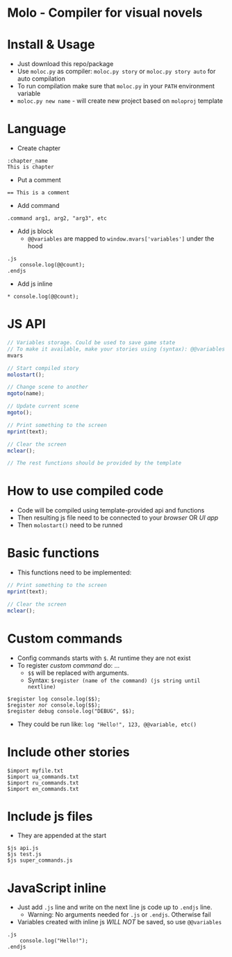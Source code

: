# Molo - Compiler for visual novels

# Install & Usage
* Just download this repo/package
* Use `moloc.py` as compiler: `moloc.py story` or `moloc.py story auto` for auto compilation
* To run compilation make sure that `moloc.py` in your `PATH` environment variable
* `moloc.py new name` - will create new project based on `moloproj` template

# Language

* Create chapter
```
:chapter_name
This is chapter
```

* Put a comment
```
== This is a comment
```

* Add command
```
.command arg1, arg2, "arg3", etc
```

* Add js block
    * `@@variables` are mapped to `window.mvars['variables']` under the hood
```
.js
    console.log(@@count);
.endjs
```

* Add js inline
```
* console.log(@@count);
```

# JS API
```js
// Variables storage. Could be used to save game state
// To make it available, make your stories using (syntax): @@variables
mvars

// Start compiled story
molostart();

// Change scene to another
mgoto(name);

// Update current scene
mgoto();

// Print something to the screen
mprint(text);

// Clear the screen
mclear();

// The rest functions should be provided by the template
```

# How to use compiled code
* Code will be compiled using template-provided api and functions
* Then resulting js file need to be connected to your _browser_ OR _UI app_
* Then `molostart()` need to be runned

# Basic functions
* This functions need to be implemented:
```js
// Print something to the screen
mprint(text);

// Clear the screen
mclear();
```

# Custom commands
* Config commands starts with `$`. At runtime they are not exist
* To register _custom command_ do: ...
    * `$$` will be replaced with arguments.
    * Syntax: `$register (name of the command) (js string until nextline)`
```
$register log console.log($$);
$register лог console.log($$);
$register debug console.log("DEBUG", $$);
```
* They could be run like: `log "Hello!", 123, @@variable, etc()`

# Include other stories
```
$import myfile.txt
$import ua_commands.txt
$import ru_commands.txt
$import en_commands.txt
```

# Include js files
* They are appended at the start
```
$js api.js
$js test.js
$js super_commands.js
```

# JavaScript inline
* Just add `.js` line and write on the next line js code up to `.endjs` line.
    * Warning: No arguments needed for `.js` or `.endjs`. Otherwise fail
* Variables created with inline js _WILL NOT_ be saved, so use `@@variables`
```
.js
    console.log("Hello!");
.endjs
```
